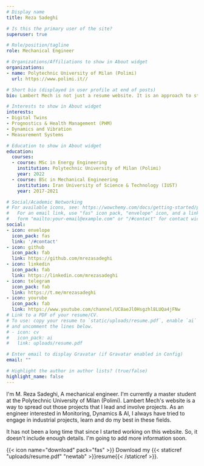 ```yaml
---
# Display name
title: Reza Sadeghi

# Is this the primary user of the site?
superuser: true

# Role/position/tagline
role: Mechanical Engineer

# Organizations/Affiliations to show in About widget
organizations:
- name: Polytechnic University of Milan (Polimi)
  url: https://www.polimi.it//

# Short bio (displayed in user profile at end of posts)
bio: Lambert Mech is not just a resume website. It is an approach to state our achievements and spread our ideas. Reza Sadeghi

# Interests to show in About widget
interests:
- Digital Twins
- Prognostics & Health Management (PHM)
- Dynamics and Vibration
- Measurement Systems

# Education to show in About widget
education:
  courses:
  - course: MSc in Energy Engineering
    institution: Polytechnic University of Milan (Polimi)
    year: 2022
  - course: BSc in Mechanical Engineering
    institution: Iran University of Science & Technology (IUST)
    year: 2017-2021

# Social/Academic Networking
# For available icons, see: https://wowchemy.com/docs/getting-started/page-builder/#icons
#   For an email link, use "fas" icon pack, "envelope" icon, and a link in the
#   form "mailto:your-email@example.com" or "/#contact" for contact widget.
social:
- icon: envelope
  icon_pack: fas
  link: '/#contact'
- icon: github
  icon_pack: fab
  link: https://github.com/mrezasadeghi
- icon: linkedin
  icon_pack: fab
  link: https://linkedin.com/mrezasadeghi
- icon: telegram
  icon_pack: fab
  link: https://t.me/mrezasadeghi
- icon: yourube
  icon_pack: fab
  link: https://www.youtube.com/channel/UC8aeJl0Hsgzhl8LUQa4jFNw
# Link to a PDF of your resume/CV.
# To use: copy your resume to `static/uploads/resume.pdf`, enable `ai` icons in `params.toml`,
# and uncomment the lines below.
# - icon: cv
#   icon_pack: ai
#   link: uploads/resume.pdf

# Enter email to display Gravatar (if Gravatar enabled in Config)
email: ""

# Highlight the author in author lists? (true/false)
highlight_name: false
---
```


I'm M. Reza Sadeghi, A mechanical engineer. I'm currently a master student at the Polytechnic University of Milan (Polimi). Lambert Mech's website is a way to spread out those projects that I lead and involve projects. As an engineer interested in Monitoring, Dynamics & AI, I always have tried to engage in industrial projects, learn and do my best in these fields.

It has not been a long time that since I started working on this website. So, it doesn't include enough details. I'm going to add more information soon.

{{< icon name="download" pack="fas" >}} Download my {{< staticref "uploads/resume.pdf" "newtab" >}}resume{{< /staticref >}}.
